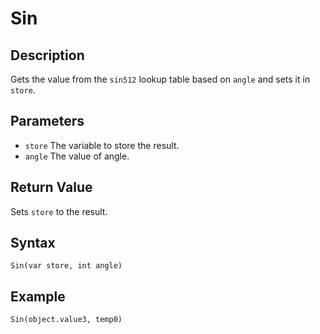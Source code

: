 # Sin

## Description
Gets the value from the `sin512` lookup table based on `angle` and sets it in `store`.

## Parameters
- `store`
The variable to store the result.
- `angle`
The value of angle.

## Return Value
Sets `store` to the result.

## Syntax
```
Sin(var store, int angle)
```

## Example
```
Sin(object.value3, temp0)
```
